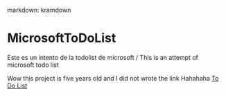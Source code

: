 markdown: kramdown
# MicrosoftToDoList
Este es un intento de la todolist de microsoft / This is an attempt of microsoft todo list


Wow this project is five years old and I did not wrote the link Hahahaha
[To Do List](https://fcancinos.github.io/MicrosoftToDoList/)
